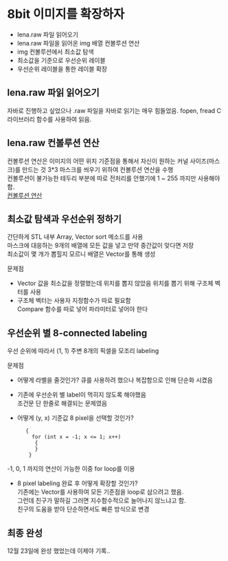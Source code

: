 # 8bit  이미지를 확장하자  
- lena.raw 파일 읽어오기 
- lena.raw 파일을 읽어온 img 배열 컨볼루션 연산 
- img 컨볼루션에서 최소값 탐색 
- 최소값을 기준으로 우선순위 레이블
- 우선순위 레이블을 통한 레이블 확장

## lena.raw 파읽 읽어오기  
자바로 진행하고 싶었으나 .raw 파일을 자바로 읽기는 매우 힘들었음.
fopen, fread C 라이브러리 함수를 사용하여 읽음.

## lena.raw 컨볼루션 연산 
컨볼루션 연산은 이미지의 어떤 위치 기준점을 통해서 자신이 원하는 커널 사이즈(마스크)를 만드는 것 
3*3 마스크를 씌우기 위하여 컨볼루션 연산을 수행  
컨볼루션이 불가능한 테두리 부분에 따로 전처리를 안했기에 1 ~ 255 까지만 사용해야 함.  
[컨볼루션 연산](https://webnautes.tistory.com/1044)  

## 최소값 탐색과 우선순위 정하기  
간단하게 STL 내부 Array, Vector sort 메소드를 사용  
마스크에 대응하는 9개의 배열에 모든 값을 넣고 만약 중간값이 맞다면 저장  
최소값이 몇 개가 뽑힐지 모르니 배열은 Vector를 통해 생성  

문제점   
- Vector 값을 최소값을 정렬했는데 위치를 뽑지 않았음
위치를 뽑기 위해 구조체 벡터를 사용  
- 구조체 벡터는 사용자 지정함수가 따로 필요함  
Compare 함수를 따로 넣어 파라미터로 넣어야 한다  

## 우선순위 별 8-connected labeling  
우선 순위에 따라서 (1, 1) 주변 8개의 픽셀을 모조리 labeling  

문제점  
- 어떻게 라벨을 줄것인가?
큐를 사용하려 했으나 복잡함으로 인해 단순화 시켰음  

- 기존에 우선순위 별 label이 먹히지 않도록 해야했음  
조건문 단 한줄로 해결되는 문제였음  

- 어떻게 (y, x) 기준값 8 pixel을 선택할 것인가?  
``` for( int y = -1; y <= 1; y++)
      {
        for (int x = -1; x <= 1; x++)
         {
         }
       }
```
-1, 0, 1 까지의 연산이 가능한 이중 for loop를 이용  

- 8 pixel labeling 완료 후 어떻게 확장할 것인가?  
기존에는 Vector를 사용하여 모든 기준점을 loop로 삼으려고 했음.  
그런데 친구가 말하길 그러면 지수함수적으로 늘어나지 않느냐고 함.  
친구의 도움을 받아 단순하면서도 빠른 방식으로 변경  

## 최종 완성  
12월 23일에 완성 했었는데 이제야 기록..  
